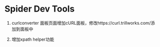 # Spider Dev Tools

1. curlconverter
面板页面增加cURL面板，修改https://curl.trillworks.com/添加到面板中

2.  增加xpath helper功能